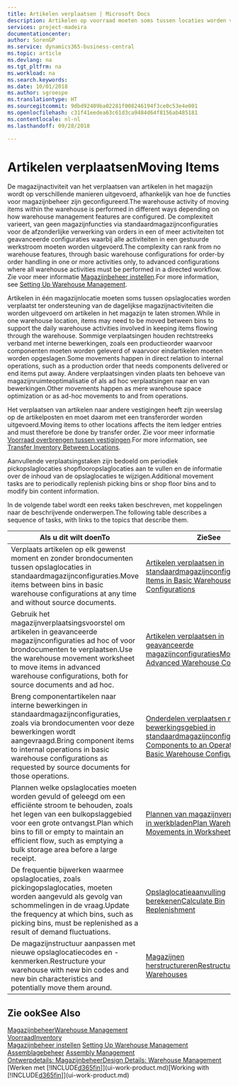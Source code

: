 ```yaml
---
title: Artikelen verplaatsen | Microsoft Docs
description: Artikelen op voorraad moeten soms tussen locaties worden verplaatst ter ondersteuning van de dagelijkse magazijnactiviteiten die worden uitgevoerd om artikelen in het magazijn te laten stromen. Sommige verplaatsingen houden rechtstreeks verband met interne bewerkingen, zoals een productieorder waarvoor componenten moeten worden geleverd of waarvoor eindartikelen moeten worden opgeslagen. Andere verplaatsingen vinden plaats ten behoeve van magazijnruimte-optimalisatie of als ad hoc verplaatsingen naar en van bewerkingen.
services: project-madeira
documentationcenter: 
author: SorenGP
ms.service: dynamics365-business-central
ms.topic: article
ms.devlang: na
ms.tgt_pltfrm: na
ms.workload: na
ms.search.keywords: 
ms.date: 10/01/2018
ms.author: sgroespe
ms.translationtype: HT
ms.sourcegitcommit: 9dbd92409ba02281f008246194f3ce0c53e4e001
ms.openlocfilehash: c31f41eedea63c61d3ca9484d64f8156ab485181
ms.contentlocale: nl-nl
ms.lasthandoff: 09/28/2018

---
```

# <a name="moving-items"></a><span data-ttu-id="138ab-105">Artikelen verplaatsen</span><span class="sxs-lookup"><span data-stu-id="138ab-105">Moving Items</span></span>
<span data-ttu-id="138ab-106">De magazijnactiviteit van het verplaatsen van artikelen in het magazijn wordt op verschillende manieren uitgevoerd, afhankelijk van hoe de functies voor magazijnbeheer zijn geconfigureerd.</span><span class="sxs-lookup"><span data-stu-id="138ab-106">The warehouse activity of moving items within the warehouse is performed in different ways depending on how warehouse management features are configured.</span></span> <span data-ttu-id="138ab-107">De complexiteit varieert, van geen magazijnfuncties via standaardmagazijnconfiguraties voor de afzonderlijke verwerking van orders in een of meer activiteiten tot geavanceerde configuraties waarbij alle activiteiten in een gestuurde werkstroom moeten worden uitgevoerd.</span><span class="sxs-lookup"><span data-stu-id="138ab-107">The complexity can rank from no warehouse features, through basic warehouse configurations for order-by order handling in one or more activities only, to advanced configurations where all warehouse activities must be performed in a directed workflow.</span></span> <span data-ttu-id="138ab-108">Zie voor meer informatie [Magazijnbeheer instellen](warehouse-setup-warehouse.md).</span><span class="sxs-lookup"><span data-stu-id="138ab-108">For more information, see [Setting Up Warehouse Management](warehouse-setup-warehouse.md).</span></span>

<span data-ttu-id="138ab-109">Artikelen in één magazijnlocatie moeten soms tussen opslaglocaties worden verplaatst ter ondersteuning van de dagelijkse magazijnactiviteiten die worden uitgevoerd om artikelen in het magazijn te laten stromen.</span><span class="sxs-lookup"><span data-stu-id="138ab-109">While in one warehouse location, items may need to be moved between bins to support the daily warehouse activities involved in keeping items flowing through the warehouse.</span></span> <span data-ttu-id="138ab-110">Sommige verplaatsingen houden rechtstreeks verband met interne bewerkingen, zoals een productieorder waarvoor componenten moeten worden geleverd of waarvoor eindartikelen moeten worden opgeslagen.</span><span class="sxs-lookup"><span data-stu-id="138ab-110">Some movements happen in direct relation to internal operations, such as a production order that needs components delivered or end items put away.</span></span> <span data-ttu-id="138ab-111">Andere verplaatsingen vinden plaats ten behoeve van magazijnruimteoptimalisatie of als ad hoc verplaatsingen naar en van bewerkingen.</span><span class="sxs-lookup"><span data-stu-id="138ab-111">Other movements happen as mere warehouse space optimization or as ad-hoc movements to and from operations.</span></span>

<span data-ttu-id="138ab-112">Het verplaatsen van artikelen naar andere vestigingen heeft zijn weerslag op de artikelposten en moet daarom met een transferorder worden uitgevoerd.</span><span class="sxs-lookup"><span data-stu-id="138ab-112">Moving items to other locations affects the item ledger entries and must therefore be done by transfer order.</span></span> <span data-ttu-id="138ab-113">Zie voor meer informatie [Voorraad overbrengen tussen vestigingen](inventory-how-transfer-between-locations.md).</span><span class="sxs-lookup"><span data-stu-id="138ab-113">For more information, see [Transfer Inventory Between Locations](inventory-how-transfer-between-locations.md).</span></span>  

<span data-ttu-id="138ab-114">Aanvullende verplaatsingstaken zijn bedoeld om periodiek pickopslaglocaties shopflooropslaglocaties aan te vullen en de informatie over de inhoud van de opslaglocaties te wijzigen.</span><span class="sxs-lookup"><span data-stu-id="138ab-114">Additional movement tasks are to periodically replenish picking bins or shop floor bins and to modify bin content information.</span></span>  

 <span data-ttu-id="138ab-115">In de volgende tabel wordt een reeks taken beschreven, met koppelingen naar de beschrijvende onderwerpen.</span><span class="sxs-lookup"><span data-stu-id="138ab-115">The following table describes a sequence of tasks, with links to the topics that describe them.</span></span>   

|<span data-ttu-id="138ab-116">**Als u dit wilt doen**</span><span class="sxs-lookup"><span data-stu-id="138ab-116">**To**</span></span>|<span data-ttu-id="138ab-117">**Zie**</span><span class="sxs-lookup"><span data-stu-id="138ab-117">**See**</span></span>|  
|------------|-------------|  
|<span data-ttu-id="138ab-118">Verplaats artikelen op elk gewenst moment en zonder brondocumenten tussen opslaglocaties in standaardmagazijnconfiguraties.</span><span class="sxs-lookup"><span data-stu-id="138ab-118">Move items between bins in basic warehouse configurations at any time and without source documents.</span></span>|[<span data-ttu-id="138ab-119">Artikelen verplaatsen in standaardmagazijnconfiguraties</span><span class="sxs-lookup"><span data-stu-id="138ab-119">Move Items in Basic Warehouse Configurations</span></span>](warehouse-how-to-move-items-ad-hoc-in-basic-warehousing.md)|
|<span data-ttu-id="138ab-120">Gebruik het magazijnverplaatsingsvoorstel om artikelen in geavanceerde magazijnconfiguraties ad hoc of voor brondocumenten te verplaatsen.</span><span class="sxs-lookup"><span data-stu-id="138ab-120">Use the warehouse movement worksheet to move items in advanced warehouse configurations, both for source documents and ad hoc.</span></span>|[<span data-ttu-id="138ab-121">Artikelen verplaatsen in geavanceerde magazijnconfiguraties</span><span class="sxs-lookup"><span data-stu-id="138ab-121">Move Items in Advanced Warehouse Configurations</span></span>](warehouse-how-to-move-items-in-advanced-warehousing.md)|  
|<span data-ttu-id="138ab-122">Breng componentartikelen naar interne bewerkingen in standaardmagazijnconfiguraties, zoals via brondocumenten voor deze bewerkingen wordt aangevraagd.</span><span class="sxs-lookup"><span data-stu-id="138ab-122">Bring component items to internal operations in basic warehouse configurations as requested by source documents for those operations.</span></span>|[<span data-ttu-id="138ab-123">Onderdelen verplaatsen naar een bewerkingsgebied in standaardmagazijnconfiguraties</span><span class="sxs-lookup"><span data-stu-id="138ab-123">Move Components to an Operation Area in Basic Warehouse Configurations</span></span>](warehouse-how-to-move-components-to-an-operation-area-in-basic-warehousing.md)|
|<span data-ttu-id="138ab-124">Plannen welke opslaglocaties moeten worden gevuld of geleegd om een efficiënte stroom te behouden, zoals het legen van een bulkopslaggebied voor een grote ontvangst.</span><span class="sxs-lookup"><span data-stu-id="138ab-124">Plan which bins to fill or empty to maintain an efficient flow, such as emptying a bulk storage area before a large receipt.</span></span>|[<span data-ttu-id="138ab-125">Plannen van magazijnverplaatsingen in werkbladen</span><span class="sxs-lookup"><span data-stu-id="138ab-125">Plan Warehouse Movements in Worksheets</span></span>](warehouse-how-to-plan-warehouse-movements-in-worksheets.md)|
|<span data-ttu-id="138ab-126">De frequentie bijwerken waarmee opslaglocaties, zoals pickingopslaglocaties, moeten worden aangevuld als gevolg van schommelingen in de vraag.</span><span class="sxs-lookup"><span data-stu-id="138ab-126">Update the frequency at which bins, such as picking bins, must be replenished as a result of demand fluctuations.</span></span>|[<span data-ttu-id="138ab-127">Opslaglocatieaanvulling berekenen</span><span class="sxs-lookup"><span data-stu-id="138ab-127">Calculate Bin Replenishment</span></span>](warehouse-how-to-calculate-bin-replenishment.md)|
|<span data-ttu-id="138ab-128">De magazijnstructuur aanpassen met nieuwe opslaglocatiecodes en -kenmerken.</span><span class="sxs-lookup"><span data-stu-id="138ab-128">Restructure your warehouse with new bin codes and new bin characteristics and potentially move them around.</span></span>|[<span data-ttu-id="138ab-129">Magazijnen herstructureren</span><span class="sxs-lookup"><span data-stu-id="138ab-129">Restructure Warehouses</span></span>](warehouse-how-to-restructure-warehouses.md)|  

## <a name="see-also"></a><span data-ttu-id="138ab-130">Zie ook</span><span class="sxs-lookup"><span data-stu-id="138ab-130">See Also</span></span>  
[<span data-ttu-id="138ab-131">Magazijnbeheer</span><span class="sxs-lookup"><span data-stu-id="138ab-131">Warehouse Management</span></span>](warehouse-manage-warehouse.md)  
[<span data-ttu-id="138ab-132">Voorraad</span><span class="sxs-lookup"><span data-stu-id="138ab-132">Inventory</span></span>](inventory-manage-inventory.md)  
<span data-ttu-id="138ab-133">[Magazijnbeheer instellen](warehouse-setup-warehouse.md)   </span><span class="sxs-lookup"><span data-stu-id="138ab-133">[Setting Up Warehouse Management](warehouse-setup-warehouse.md)   </span></span>  
<span data-ttu-id="138ab-134">[Assemblagebeheer](assembly-assemble-items.md)  </span><span class="sxs-lookup"><span data-stu-id="138ab-134">[Assembly Management](assembly-assemble-items.md)  </span></span>  
[<span data-ttu-id="138ab-135">Ontwerpdetails: Magazijnbeheer</span><span class="sxs-lookup"><span data-stu-id="138ab-135">Design Details: Warehouse Management</span></span>](design-details-warehouse-management.md)  
<span data-ttu-id="138ab-136">[Werken met [!INCLUDE[d365fin](includes/d365fin_md.md)]](ui-work-product.md)</span><span class="sxs-lookup"><span data-stu-id="138ab-136">[Working with [!INCLUDE[d365fin](includes/d365fin_md.md)]](ui-work-product.md)</span></span>

